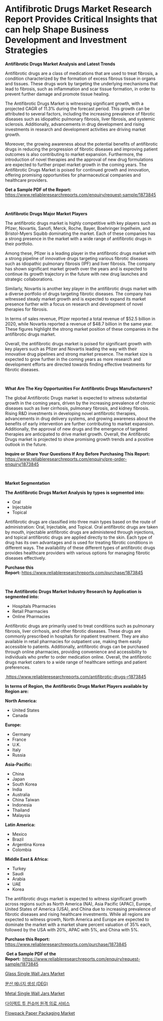 <p><h1>Antifibrotic Drugs Market Research Report Provides Critical Insights that can help Shape Business Development and Investment Strategies</h1></p><p><strong>Antifibrotic Drugs Market Analysis and Latest Trends</strong></p>
<p><p>Antifibrotic drugs are a class of medications that are used to treat fibrosis, a condition characterized by the formation of excess fibrous tissue in organs and tissues. These drugs work by targeting the underlying mechanisms that lead to fibrosis, such as inflammation and scar tissue formation, in order to prevent further damage and promote tissue healing.</p><p>The Antifibrotic Drugs Market is witnessing significant growth, with a projected CAGR of 11.3% during the forecast period. This growth can be attributed to several factors, including the increasing prevalence of fibrotic diseases such as idiopathic pulmonary fibrosis, liver fibrosis, and systemic sclerosis. Additionally, advancements in drug development and rising investments in research and development activities are driving market growth.</p><p>Moreover, the growing awareness about the potential benefits of antifibrotic drugs in reducing the progression of fibrotic diseases and improving patient outcomes is also contributing to market expansion. Furthermore, the introduction of novel therapies and the approval of new drug formulations are expected to further propel market growth in the coming years. The Antifibrotic Drugs Market is poised for continued growth and innovation, offering promising opportunities for pharmaceutical companies and healthcare providers.</p></p>
<p><strong>Get a Sample PDF of the Report:&nbsp;</strong> <a href="https://www.reliableresearchreports.com/enquiry/request-sample/1873845">https://www.reliableresearchreports.com/enquiry/request-sample/1873845</a></p>
<p>&nbsp;</p>
<p><strong>Antifibrotic Drugs Major Market Players</strong></p>
<p><p>The antifibrotic drugs market is highly competitive with key players such as Pfizer, Novartis, Sanofi, Merck, Roche, Bayer, Boehringer Ingelheim, and Bristol-Myers Squibb dominating the market. Each of these companies has a strong presence in the market with a wide range of antifibrotic drugs in their portfolio.</p><p>Among these, Pfizer is a leading player in the antifibrotic drugs market with a strong pipeline of innovative drugs targeting various fibrotic diseases such as idiopathic pulmonary fibrosis (IPF) and liver fibrosis. The company has shown significant market growth over the years and is expected to continue its growth trajectory in the future with new drug launches and strategic collaborations.</p><p>Similarly, Novartis is another key player in the antifibrotic drugs market with a diverse portfolio of drugs targeting fibrotic diseases. The company has witnessed steady market growth and is expected to expand its market presence further with a focus on research and development of novel therapies for fibrosis.</p><p>In terms of sales revenue, Pfizer reported a total revenue of $52.5 billion in 2020, while Novartis reported a revenue of $48.7 billion in the same year. These figures highlight the strong market position of these companies in the antifibrotic drugs market.</p><p>Overall, the antifibrotic drugs market is poised for significant growth with key players such as Pfizer and Novartis leading the way with their innovative drug pipelines and strong market presence. The market size is expected to grow further in the coming years as more research and development efforts are directed towards finding effective treatments for fibrotic diseases.</p></p>
<p>&nbsp;</p>
<p><strong>What Are The Key Opportunities For Antifibrotic Drugs Manufacturers?</strong></p>
<p><p>The global Antifibrotic Drugs market is expected to witness substantial growth in the coming years, driven by the increasing prevalence of chronic diseases such as liver cirrhosis, pulmonary fibrosis, and kidney fibrosis. Rising R&D investments in developing novel antifibrotic therapies, advancements in drug delivery systems, and growing awareness about the benefits of early intervention are further contributing to market expansion. Additionally, the approval of new drugs and the emergence of targeted therapies are anticipated to drive market growth. Overall, the Antifibrotic Drugs market is projected to show promising growth trends and a positive outlook in the future.</p></p>
<p><strong>Inquire or Share Your Questions If Any Before Purchasing This Report:</strong> <a href="https://www.reliableresearchreports.com/enquiry/pre-order-enquiry/1873845">https://www.reliableresearchreports.com/enquiry/pre-order-enquiry/1873845</a></p>
<p>&nbsp;</p>
<p><strong>Market Segmentation</strong></p>
<p><strong>The Antifibrotic Drugs Market Analysis by types is segmented into:</strong></p>
<p><ul><li>Oral</li><li>Injectable</li><li>Topical</li></ul></p>
<p><p>Antifibrotic drugs are classified into three main types based on the route of administration: Oral, Injectable, and Topical. Oral antifibrotic drugs are taken by mouth, injectable antifibrotic drugs are administered through injections, and topical antifibrotic drugs are applied directly to the skin. Each type of drug has its own advantages and is used for treating fibrotic conditions in different ways. The availability of these different types of antifibrotic drugs provides healthcare providers with various options for managing fibrotic diseases effectively.</p></p>
<p><strong>Purchase this Report:&nbsp;</strong><a href="https://www.reliableresearchreports.com/purchase/1873845">https://www.reliableresearchreports.com/purchase/1873845</a></p>
<p>&nbsp;</p>
<p><strong>The Antifibrotic Drugs Market Industry Research by Application is segmented into:</strong></p>
<p><ul><li>Hospitals Pharmacies</li><li>Retail Pharmacies</li><li>Online Pharmacies</li></ul></p>
<p><p>Antifibrotic drugs are primarily used to treat conditions such as pulmonary fibrosis, liver cirrhosis, and other fibrotic diseases. These drugs are commonly prescribed in hospitals for inpatient treatment. They are also available in retail pharmacies for outpatient use, making them easily accessible to patients. Additionally, antifibrotic drugs can be purchased through online pharmacies, providing convenience and accessibility to individuals who prefer to order medication online. Overall, the antifibrotic drugs market caters to a wide range of healthcare settings and patient preferences.</p></p>
<p><a href="https://www.reliableresearchreports.com/antifibrotic-drugs-r1873845">&nbsp;https://www.reliableresearchreports.com/antifibrotic-drugs-r1873845</a></p>
<p><strong>In terms of Region, the Antifibrotic Drugs Market Players available by Region are:</strong></p>
<p>
    <p> <strong> North America: </strong>
        <ul>
            <li>United States</li>
            <li>Canada</li>
        </ul>
        </p> 
    <p> <strong> Europe: </strong>
        <ul>
            <li>Germany</li>
            <li>France</li>
            <li>U.K.</li>
            <li>Italy</li>
            <li>Russia</li>
        </ul>
        </p> 
    <p> <strong> Asia-Pacific: </strong>
        <ul>
            <li>China</li>
            <li>Japan</li>
            <li>South Korea</li>
            <li>India</li>
            <li>Australia</li>
            <li>China Taiwan</li>
            <li>Indonesia</li>
            <li>Thailand</li>
            <li>Malaysia</li>
        </ul>
        </p> 
    <p> <strong> Latin America: </strong>
        <ul>
            <li>Mexico</li>
            <li>Brazil</li>
            <li>Argentina Korea</li>
            <li>Colombia</li>
        </ul>
        </p> 
    <p> <strong> Middle East & Africa: </strong>
        <ul>
            <li>Turkey</li>
            <li>Saudi</li>
            <li>Arabia</li>
            <li>UAE</li>
            <li>Korea</li>
        </ul>
    </p>
    </p>
<p><p>The antifibrotic drugs market is expected to witness significant growth across regions such as North America (NA), Asia Pacific (APAC), Europe, United States of America (USA), and China due to increasing prevalence of fibrotic diseases and rising healthcare investments. While all regions are expected to witness growth, North America and Europe are expected to dominate the market with a market share percent valuation of 35% each, followed by the USA with 20%, APAC with 5%, and China with 5%.</p></p>
<p><strong>Purchase this Report: </strong><a href="https://www.reliableresearchreports.com/purchase/1873845">https://www.reliableresearchreports.com/purchase/1873845</a></p>
<p>&nbsp;<strong>Get a Sample PDF of the Report:&nbsp;&nbsp;</strong><a href="https://www.reliableresearchreports.com/enquiry/request-sample/1873845">https://www.reliableresearchreports.com/enquiry/request-sample/1873845</a></p>
<p><strong></strong></p>
<p><p><a href="https://github.com/sowravmitra0/Market-Research-Report-List-1/blob/main/glass-single-wall-jars-market.md">Glass Single Wall Jars Market</a></p><p><a href="https://github.com/ahmadrevanz10/Market-Research-Report-List-2/blob/main/825715883992.md">분산 에너지 생성 (DEG)</a></p><p><a href="https://github.com/maesanjaya8/Market-Research-Report-List-1/blob/main/metal-single-wall-jars-market.md">Metal Single Wall Jars Market</a></p><p><a href="https://github.com/jimahmed0511/Market-Research-Report-List-2/blob/main/533877583991.md">다이렉트 투 컨슈머 원격 의료 서비스</a></p><p><a href="https://github.com/AdrianaPaucek2023/Market-Research-Report-List-2/blob/main/flowpack-paper-packaging-market.md">Flowpack Paper Packaging Market</a></p></p>